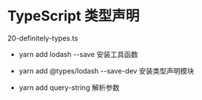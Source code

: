 # TypeScript 类型声明

20-definitely-types.ts

- yarn add lodash --save 安装工具函数
- yarn add  @types/lodash --save-dev  安装类型声明模块

- yarn add query-string 解析参数